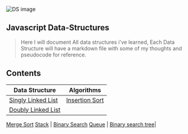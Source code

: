
![DS image](https://miro.medium.com/max/3840/0*q3GNg6zIUYoqQbIs.png)

## Javascript Data-Structures 
> Here I will document All data structures i've learned, Each Data Structure will have a markdown file with some of my thoughts and pseudocode for reference.  

## Contents

Data Structure| Algorithms
------------ | ------------
[Singly Linked List](https://github.com/antman999/Javascript-data-structures/tree/main/SinglyLinkedList) | [Insertion Sort](https://github.com/antman999/Javascript-data-structures/tree/main/InsertionSort)
[Doubly Linked List](https://github.com/antman999/Javascript-data-structures/tree/main/DoublyLinkedList) | 
[Merge Sort](https://github.com/antman999/Javascript-data-structures/tree/main/mergeSort)
[Stack](https://github.com/antman999/Javascript-data-structures/tree/main/Stack) |
[Binary Search](https://github.com/antman999/Javascript-data-structures/tree/main/BinarySearch)
[Queue](https://github.com/antman999/Javascript-data-structures/tree/main/Queue) | 
[Binary search tree](https://github.com/antman999/Javascript-data-structures/tree/main/BinarySearchTree)|

